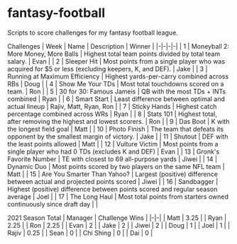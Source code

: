 # fantasy-football

Scripts to score challenges for my fantasy football league.

Challenges
| Week | Name | Description | Winner |
|-|-|-|-|
| 1 | Moneyball 2: More Money, More Balls | Highest total team points divided by total team salary. | Evan |
| 2 | Sleeper Hit | Most points from a single player who was acquired for $5 or less (excluding keepers, K, and DEF). | Jake |
| 3 | Running at Maximum Efficiency | Highest yards-per-carry combined across RBs | Doug |
| 4 | Show Me Your TDs | Most total touchdowns scored on a team. | Ron |
| 5 | 30 for 30: Famous Jameis | QB with the most TDs + INTs combined | Ryan |
| 6 | Smart Start | Least difference between optimal and actual lineup | Rajiv, Matt, Ryan, Ron |
| 7 | Sticky Hands | Highest catch percentage combined across WRs | Ryan |
| 8 | Stats 101 | Highest total, after removing the highest and lowest scorers. | Ron |
| 9 | Das Boot | K with the longest field goal | Matt |
| 10 | Photo Finish | The team that defeats its opponent by the smallest margin of victory. | Jake |
| 11 | Shutout | DEF with the least points allowed | Matt |
| 12 | Vulture Victim | Most points from a single player who had 0 TDs (excludes K and DEF) | Evan |
| 13 | Gronk's Favorite Number | TE with closest to 69 all-purpose yards | Jiwei |
| 14 | Dynamic Duo | Most points scored by two players on the same NFL team | Matt |
| 15 | Are You Smarter Than Yahoo? | Largest (positive) difference between actual and projected points scored | Jiwei |
| 16 | Sandbagger | Highest (positive) difference between points scored and regular season average | Joel |
| 17 | The Long Haul | Most total points from starters owned continuously since draft day | |

2021 Season Total
| Manager | Challenge Wins |
|-|-|
| Matt | 3.25 |
| Ryan | 2.25 |
| Ron | 2.25 |
| Evan | 2 |
| Jake | 2 |
| Jiwei | 2 |
| Doug | 1 |
| Joel | 1 |
| Rajiv | 0.25 |
| Sean | 0 |
| Chi Shing | 0 |
| Dai | 0 |
